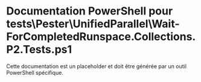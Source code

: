 # Documentation PowerShell pour tests\Pester\UnifiedParallel\Wait-ForCompletedRunspace.Collections.P2.Tests.ps1

Cette documentation est un placeholder et doit être générée par un outil PowerShell spécifique.
